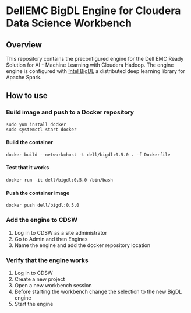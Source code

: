 # DellEMC BigDL Engine for Cloudera Data Science Workbench

## Overview
This repository contains the preconfigured engine for the Dell EMC Ready Solution for AI - Machine Learning with Cloudera Hadoop. The engine engine is configured with [Intel BigDL](https://bigdl-project.github.io/master/#whitepaper/) a distributed deep learning library for Apache Spark.

## How to use
### Build image and push to a Docker repository
    sudo yum install docker
    sudo systemctl start docker
#### Build the container
    docker build --network=host -t dell/bigdl:0.5.0 . -f Dockerfile
#### Test that it works
    docker run -it dell/bigdl:0.5.0 /bin/bash
#### Push the container image
    docker push dell/bigdl:0.5.0

### Add the engine to CDSW
1. Log in to CDSW as a site administrator
2. Go to Admin and then Engines
3. Name the engine and add the docker repository location

### Verify that the engine works
1. Log in to CDSW
2. Create a new project
3. Open a new workbench session
4. Before starting the workbench change the selection to the new BigDL engine
5. Start the engine
